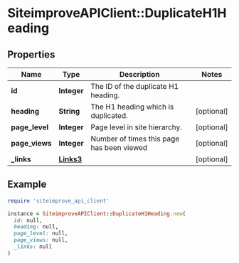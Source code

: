 # SiteimproveAPIClient::DuplicateH1Heading

## Properties

| Name | Type | Description | Notes |
| ---- | ---- | ----------- | ----- |
| **id** | **Integer** | The ID of the duplicate H1 heading. |  |
| **heading** | **String** | The H1 heading which is duplicated. | [optional] |
| **page_level** | **Integer** | Page level in site hierarchy. | [optional] |
| **page_views** | **Integer** | Number of times this page has been viewed | [optional] |
| **_links** | [**Links3**](Links3.md) |  | [optional] |

## Example

```ruby
require 'siteimprove_api_client'

instance = SiteimproveAPIClient::DuplicateH1Heading.new(
  id: null,
  heading: null,
  page_level: null,
  page_views: null,
  _links: null
)
```

